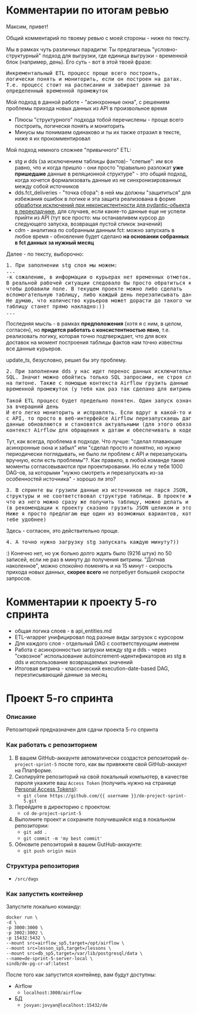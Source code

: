 # Комментарии по итогам ревью

Максим, привет!

Общий комментарий по твоему ревью с моей стороны - ниже по тексту.

Мы в рамках чуть различных парадигм:
Ты предлагаешь "условно-структурный" подход для выгрузки, где единица выгрузки - временной блок (например, день).
Его суть - вот в этой твоей фразе:
<pre>
Инкрементальный ETL процесс проще всего построить, 
логически понять и мониторить, если он построен на датах. 
Т.е. процесс стоит на расписании и забирает данные за 
определенный временной промежуток
</pre>

Мой подход в данной работе - "асинхронные окна", с решением проблемы прихода 
новых данных из API в произвольное время
* Плюсы "структурного" подхода тобой перечислены - проще всего построить, 
логически понять и мониторить
* Минусы мы понимаем одинаково и ты их также отразил в текcте, ниже я их прокомментировал

Мой подход немного сложнее "привычного" ETL:
* stg и dds (за исключением таблицы фактов)- "слепые": им все равно, что и когда пришло - они просто "правильно разложат **уже пришедшие** данные в реляционной структуре" - это общий подход, когда хочется формализовать данные из не синхронизированных между собой источников
* dds.fct_deliveries - "точка сбора": в ней мы должны "защититься" для избежания ошибок в логике и эта защита реализована в форме [обработки исключений при неконсистентности для pydantic-обьекта в перекладчике](https://github.com/yagrep/de-project-4/blob/main/src/dags/lib/dds_fct_deliveries.py#L76), для случаев, если какие-то данные еще не успели прийти из API (тут все просто: мы останавливем курсор до следующего запуска, возвращая пустой спикок значений)
* cdm - аналитика по собранным данным fct: можно запускать в любое время - обновление будет сделано **на основании собранных в fct данных за нужный месяц**

Далее - по тексту, выборочно:

<pre>
1. При заполнении stg слоя мы можем:
...
-к сожалению, в информации о курьерах нет временных отметок. 
В реальной рабочей ситуации следовало бы просто обратиться к разработчикам, 
чтобы добавили поле. В текущем проекте можно либо сделать 
вспомогательную таблицу, либо каждый день перезаписывать данные. 
Не думаю, что количество курьеров может дорасти до такого числа, что перезаписать 
таблицу станет прямо накладно:))
...
</pre>
Последняя мысль - в рамках **предположения** (хотя я с ним, в целом, согласен), но **придется работать с консистентностью явно**,
т.е. реализовать логику, которая точно подтверждает, что для всех доставок на момент построения таблицы фактов
нам точно известны все данные курьеров.   

update_ts, безусловно, решил бы эту проблему.

<pre>
2. При заполнении dds у нас идет перенос данных исключительно в 
SQL. Значит можно обойтись только SQL запросами, не строя сложную логику 
на питоне. Также с помощью контекста Airflow грузить данные за определенный 
временной промежуток (у тебя как раз так сделано для витрины)

Такой ETL процесс будет предельно понятен. Один запуск означает загрузку данных 
за вчерашний день
И его легко мониторить и исправлять. Если вдруг в какой-то из дней была проблема 
с API, то просто в веб-интерфейсе Airflow перезапускаешь даг за эту дату, все 
данные обновляются и становятся актуальными (для этого обязательно использовать 
контекст Airflow для обращения к датам и обеспечивать в коде условие идемпотентности)
</pre>

Тут, как всегда, проблема в подходе. Что лучше: "сделал плавающие асинхронные 
окна и забыл" или "сделал просто и понятно, но нужно периодически поглядывать, 
не было ли проблем с API и перезапускать вручную, если есть проблемы"?. 
Как правило, в любой команде такие моменты согласовываются при проектировании.
Но если у тебя 1000 DAG-ов, за которыми "нужно смотреть и перезапускать из-за 
особенностей источника" - хорошо ли это?

<pre>
3. В спринте вы грузили данные из источников не парся JSON, потому что он был сложной 
структуры и не соответствовал структуре таблицы. В проекте же JSON такой структуры,
что из него можно сразу же получить таблицу, можно делать и так 
(в рекомендации к проекту сказано грузить JSON целиком и это также правильно. 
Ниже я просто предлагаю еще один из возможных вариантов, который может показаться 
тебе удобнее)
</pre>
Здесь - согласен, это действительно проще.

<pre>
4. А точно нужно загрузку stg запускать каждую минуту?))
</pre>
:) Конечно нет, но уж больно долго ждать было (9216 штук) по 50 записей, если не 
раз в минуту до получения витрины. "Догнав наколенное", можно спокойно поменять и на 15 минут -
скорость прихода новых данных, **скорее всего** не потребует большей скорости запросов.

# Комментарии к проекту 5-го спринта
* общая логика слоев - в api_entities.md
* ETL-wrapper  унифицировал под разные виды загрузок с курсором
* Для каждого слоя - отдельный DAG с соответствующим именем
* Работа с асинхронностью загрузки между stg и dds - через "сквозное" использование autoincrement-идентификаторов из stg в dds и использование возвращаемых значений  
* Итоговая витрина - классический execution-date-based DAG, перезписывающий данные за месяц 

# Проект 5-го спринта

### Описание
Репозиторий предназначен для сдачи проекта 5-го спринта

### Как работать с репозиторием
1. В вашем GitHub-аккаунте автоматически создастся репозиторий `de-project-sprint-5` после того, как вы привяжете свой GitHub-аккаунт на Платформе.
2. Скопируйте репозиторий на свой локальный компьютер, в качестве пароля укажите ваш `Access Token` (получить нужно на странице [Personal Access Tokens](https://github.com/settings/tokens)):
	* `git clone https://github.com/{{ username }}/de-project-sprint-5.git`
3. Перейдите в директорию с проектом: 
	* `cd de-project-sprint-5`
4. Выполните проект и сохраните получившийся код в локальном репозитории:
	* `git add .`
	* `git commit -m 'my best commit'`
5. Обновите репозиторий в вашем GutHub-аккаунте:
	* `git push origin main`

### Структура репозитория
- `/src/dags`

### Как запустить контейнер
Запустите локально команду:

```
docker run \
-d \
-p 3000:3000 \
-p 3002:3002 \
-p 15432:5432 \
--mount src=airflow_sp5,target=/opt/airflow \
--mount src=lesson_sp5,target=/lessons \
--mount src=db_sp5,target=/var/lib/postgresql/data \
--name=de-sprint-5-server-local \
sindb/de-pg-cr-af:latest
```

После того как запустится контейнер, вам будут доступны:
- Airflow
	- `localhost:3000/airflow`
- БД
	- `jovyan:jovyan@localhost:15432/de`
